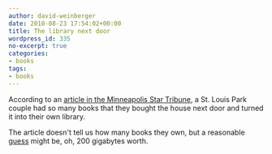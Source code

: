 ```yaml
---
author: david-weinberger
date: 2010-08-23 17:54:02+00:00
title: The library next door
wordpress_id: 335
no-excerpt: true
categories:
- books
tags:
- books
---
```


According to an [article in the Minneapolis Star Tribune](http://www.startribune.com/lifestyle/homegarden/101181499.html), a St. Louis Park couple had so many books that they bought the house next door and turned it into their own library.

The article doesn't tell us how many books they own, but a reasonable [guess](http://en.wikipedia.org/wiki/Comparison_of_e-book_formats) might be, oh, 200 gigabytes worth.
